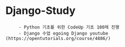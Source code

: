 # Django-Study
         - Python 기초를 위한 CodeUp 기초 100제 진행
         - Django 수업 egoing Django youtube (https://opentutorials.org/course/4886/)
